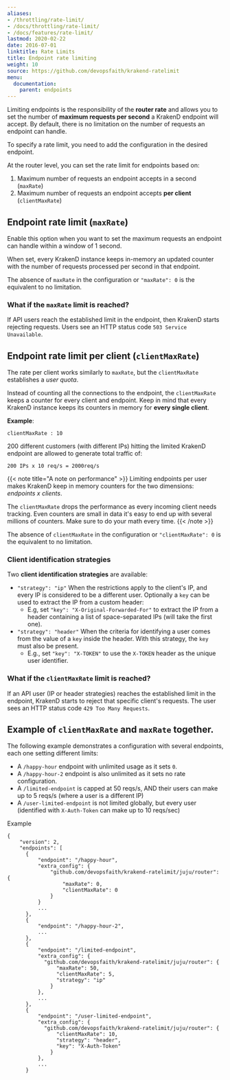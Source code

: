 ```yaml
---
aliases:
- /throttling/rate-limit/
- /docs/throttling/rate-limit/
- /docs/features/rate-limit/
lastmod: 2020-02-22
date: 2016-07-01
linktitle: Rate Limits
title: Endpoint rate limiting
weight: 10
source: https://github.com/devopsfaith/krakend-ratelimit
menu:
  documentation:
    parent: endpoints
---
```


Limiting endpoints is the responsibility of the **router rate** and allows you to set the number of **maximum requests per second** a KrakenD endpoint will accept. By default, there is no limitation on the number of requests an endpoint can handle.

To specify a rate limit, you need to add the configuration in the desired endpoint.

At the router level, you can set the rate limit for endpoints based on:

1. Maximum number of requests an endpoint accepts in a second (`maxRate`)
2. Maximum number of requests an endpoint accepts **per client** (`clientMaxRate`)


## Endpoint rate limit (`maxRate`)
Enable this option when you want to set the maximum requests an endpoint can handle within a window of 1 second.

When set, every KrakenD instance keeps in-memory an updated counter with the number of requests processed per second in that endpoint.

The absence of `maxRate` in the configuration or `"maxRate": 0` is the equivalent to no limitation.

### What if the `maxRate` limit is reached?
If API users reach the established limit in the endpoint, then KrakenD starts rejecting requests. Users see an HTTP status code `503 Service Unavailable`.

## Endpoint rate limit per client (`clientMaxRate`)
The rate per client works similarly to `maxRate`, but the `clientMaxRate` establishes a *user quota*.

Instead of counting all the connections to the endpoint, the `clientMaxRate` keeps a counter for every client and endpoint. Keep in mind that every KrakenD instance keeps its counters in memory for **every single client**.

**Example**:

    clientMaxRate : 10

200 different customers (with different IPs) hitting the limited KrakenD endpoint are allowed to generate total traffic of:

    200 IPs x 10 req/s = 2000req/s


{{< note title="A note on performance" >}}
Limiting endpoints per user makes KrakenD keep in memory counters for the two dimensions: *endpoints x clients*.

The `clientMaxRate` drops the performance as every incoming client needs tracking. Even counters are small in data it's easy to end up with several millions of counters.  Make sure to do your math every time.
{{< /note >}}

The absence of `clientMaxRate` in the configuration or `"clientMaxRate": 0` is the equivalent to no limitation.

### Client identification strategies
Two **client identification strategies** are available:

  - `"strategy": "ip"` When the restrictions apply to the client's IP, and every IP is considered to be a different user. Optionally a `key` can be used to extract the IP from a custom header:
    - E.g, set `"key": "X-Original-Forwarded-For"` to extract the IP from a header containing a list of space-separated IPs (will take the first one). 
  - `"strategy": "header"` When the criteria for identifying a user comes from the value of a `key` inside the header. With this strategy, the `key` must also be present.
    - E.g., set `"key": "X-TOKEN"` to use the `X-TOKEN` header as the unique user identifier.

### What if the `clientMaxRate` limit is reached?
If an API user (IP or header strategies) reaches the established limit in the endpoint, KrakenD starts to reject that specific client's requests. The user sees an HTTP status code `429 Too Many Requests`.

## Example of  `clientMaxRate` and `maxRate` together.
The following example demonstrates a configuration with several endpoints, each one setting different limits:

- A `/happy-hour` endpoint with unlimited usage as it sets `0`.
- A `/happy-hour-2` endpoint is also unlimited as it sets no rate configuration.
- A `/limited-endpoint` is capped at 50 reqs/s, AND their users can make up to 5 reqs/s (where a user is a different IP)
- A `/user-limited-endpoint` is not limited globally, but every user (identified with `X-Auth-Token` can make up to 10 reqs/sec)

Example

    {
        "version": 2,
        "endpoints": [
          {
              "endpoint": "/happy-hour",
              "extra_config": {
                  "github.com/devopsfaith/krakend-ratelimit/juju/router": {
                      "maxRate": 0,
                      "clientMaxRate": 0
                  }
              }
              ...
          },
          {
              "endpoint": "/happy-hour-2",
              ...
          },
          {
              "endpoint": "/limited-endpoint",
              "extra_config": {
                "github.com/devopsfaith/krakend-ratelimit/juju/router": {
                    "maxRate": 50,
                    "clientMaxRate": 5,
                    "strategy": "ip"
                  }
              },
              ...
          },
          {
              "endpoint": "/user-limited-endpoint",
              "extra_config": {
                "github.com/devopsfaith/krakend-ratelimit/juju/router": {
                    "clientMaxRate": 10,
                    "strategy": "header",
                    "key": "X-Auth-Token"
                  }
              },
              ...
          }
